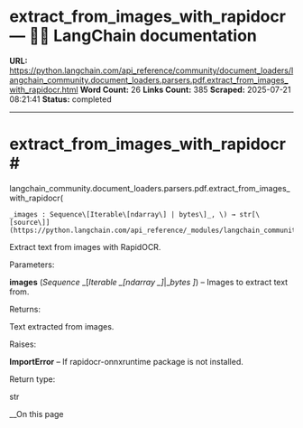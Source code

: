 # extract_from_images_with_rapidocr — 🦜🔗 LangChain  documentation

**URL:** https://python.langchain.com/api_reference/community/document_loaders/langchain_community.document_loaders.parsers.pdf.extract_from_images_with_rapidocr.html
**Word Count:** 26
**Links Count:** 385
**Scraped:** 2025-07-21 08:21:41
**Status:** completed

---

# extract\_from\_images\_with\_rapidocr\#

langchain\_community.document\_loaders.parsers.pdf.extract\_from\_images\_with\_rapidocr\(

    _images : Sequence\[Iterable\[ndarray\] | bytes\]_, \) → str[\[source\]](https://python.langchain.com/api_reference/_modules/langchain_community/document_loaders/parsers/pdf.html#extract_from_images_with_rapidocr)\#     

Extract text from images with RapidOCR.

Parameters:     

**images** \(_Sequence_ _\[__Iterable_ _\[__ndarray_ _\]__|__bytes_ _\]_\) – Images to extract text from.

Returns:     

Text extracted from images.

Raises:     

**ImportError** – If rapidocr-onnxruntime package is not installed.

Return type:     

str

__On this page